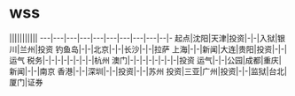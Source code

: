 # wss

|||||||||||
---|---|---|---|---|---|---|---|---|--|-
起点|沈阳|天津|投资|-|-|入狱|银川|兰州|投资
钓鱼岛|-|-|北京|-|-|长沙|-|-|拉萨
上海|-|-|新闻|大连|贵阳|投资|-|-|运气
税务|-|-|-|-|-|-|-|-|杭州
澳门|-|-|-|-|-|-|-|-|投资
运气|-|-|公园|成都|重庆|新闻|-|-|南京
香港|-|-|深圳|-|-|投资|-|-|苏州
投资|三亚|广州|投资|-|-|监狱|台北|厦门|证券

